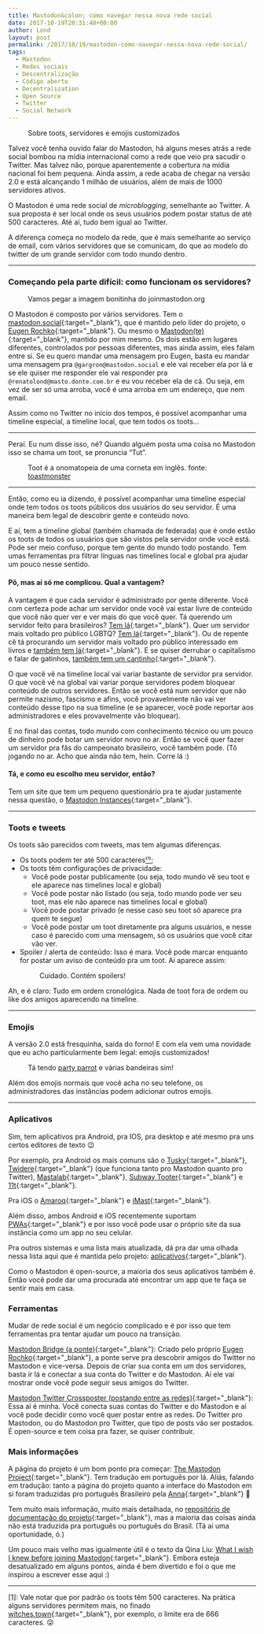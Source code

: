 ```yaml
---
title: Mastodon&colon; como navegar nessa nova rede social
date: 2017-10-19T20:31:48+00:00
author: Lond
layout: post
permalink: /2017/10/19/mastodon-como-navegar-nessa-nova-rede-social/
tags:
  - Mastodon
  - Redes sociais
  - Descentralização
  - Código aberto
  - Decentralization
  - Open Source
  - Twitter
  - Social Network
---
```

<figure><img alt="" src="/assets/2017-10-19-mastodon-main.png" /><figcaption>Sobre toots, servidores e emojis customizados</figcaption></figure>

Talvez você tenha ouvido falar do Mastodon, há alguns meses atrás a rede social bombou na mídia internacional como a rede que veio pra sacudir o Twitter. Mas talvez não, porque aparentemente a cobertura na mídia nacional foi bem pequena. Ainda assim, a rede acaba de chegar na versão 2.0 e está alcançando 1 milhão de usuários, além de mais de 1000 servidores ativos.

O Mastodon é uma rede social de *microblogging*, semelhante ao Twitter. A sua proposta é ser local onde os seus usuários podem postar status de até 500 caracteres. Até aí, tudo bem igual ao Twitter.

A diferença começa no modelo da rede, que é mais semelhante ao serviço de email, com vários servidores que se comunicam, do que ao modelo do twitter de um grande servidor com todo mundo dentro.

---

### Começando pela parte difícil: como funcionam os servidores?

<figure><img alt="" src="/assets/2017-10-19-mastodon-elephants.png" /><figcaption>Vamos pegar a imagem bonitinha do joinmastodon.org</figcaption></figure>

O Mastodon é composto por vários servidores. Tem o [mastodon.social](https://mastodon.social){:target="_blank"}, que é mantido pelo líder do projeto, o [Eugen Rochko](https://mastodon.social/@gargron){:target="_blank"}. Ou mesmo o [Mastodon(te)](https://masto.donte.com.br){:target="_blank"}, mantido por mim mesmo. Os dois estão em lugares diferentes, controlados por pessoas diferentes, mas ainda assim, eles falam entre si. Se eu quero mandar uma mensagem pro Eugen, basta eu mandar uma mensagem pra `@gargron@mastodon.social` e ele vai receber ela por lá e se ele quiser me responder ele vai responder pra `@renatolond@masto.donte.com.br` e eu vou receber ela de cá. Ou seja, em vez de ser só uma arroba, você é uma arroba em um endereço, que nem email.

Assim como no Twitter no início dos tempos, é possível acompanhar uma timeline especial, a timeline local, que tem todos os toots…

---

Peraí. Eu num disse isso, né? Quando alguém posta uma coisa no Mastodon isso se chama um toot, se pronuncia “Tut”.

<figure><img alt="" src="/assets/2017-10-19-mastodon-toot.jpeg" /><figcaption>Toot é a onomatopeia de uma corneta em inglês. fonte: <a href="https://www.toastmonster.com/2015/01/new-year-toot-toot/">toastmonster</a></figcaption></figure>

---

Então, como eu ia dizendo, é possível acompanhar uma timeline especial onde tem todos os toots públicos dos usuários do seu servidor. É uma maneira bem legal de descobrir gente e conteúdo novo.

E aí, tem a timeline global (também chamada de federada) que é onde estão os toots de todos os usuários que são vistos pela servidor onde você está. Pode ser meio confuso, porque tem gente do mundo todo postando. Tem umas ferramentas pra filtrar línguas nas timelines local e global pra ajudar um pouco nesse sentido.

#### Pô, mas aí só me complicou. Qual a vantagem?

A vantagem é que cada servidor é administrado por gente diferente. Você com certeza pode achar um servidor onde você vai estar livre de conteúdo que você não quer ver e ver mais do que você quer. Tá querendo um servidor feito para brasileiros? [Tem lá](https://masto.donte.com.br){:target="_blank"}. Quer um servidor mais voltado pro público LGBTQ? [Tem lá](https://lgbt.io){:target="_blank"}. Ou de repente cê tá procurando um servidor mais voltado pro público interessado em livros e [também tem lá](https://bookwitty.social){:target="_blank"}. E se quiser derrubar o capitalismo e falar de gatinhos, [também tem um cantinho](https://anticapitalist.party){:target="_blank"}.

O que você vê na timeline local vai variar bastante de servidor pra servidor. O que você vê na global vai variar porque servidores podem bloquear conteúdo de outros servidores. Então se você está num servidor que não permite nazismo, fascismo e afins, você provavelmente não vai ver conteúdo desse tipo na sua timeline (e se aparecer, você pode reportar aos administradores e eles provavelmente vão bloquear).

E no final das contas, todo mundo com conhecimento técnico ou um pouco de dinheiro pode botar um servidor novo no ar. Então se você quer fazer um servidor pra fãs do campeonato brasileiro, você também pode. (Tô jogando no ar. Acho que ainda não tem, hein. Corre lá :)

#### Tá, e como eu escolho meu servidor, então?

Tem um site que tem um pequeno questionário pra te ajudar justamente nessa questão, o [Mastodon Instances](https://instances.social/){:target="_blank"}.

---

### Toots e tweets

Os toots são parecidos com tweets, mas tem algumas diferenças.

* Os toots podem ter até 500 caracteres[⁽¹⁾](#500-chars);
* Os toots têm configurações de privacidade:
  * Você pode postar publicamente (ou seja, todo mundo vê seu toot e ele aparece nas timelines local e global)
  * Você pode postar não listado (ou seja, todo mundo pode ver seu toot, mas ele não aparece nas timelines local e global)
  * Você pode postar privado (e nesse caso seu toot só aparece pra quem te segue)
  * Você pode postar um toot diretamente pra alguns usuários, e nesse caso é parecido com uma mensagem, só os usuários que você citar vão ver.
* Spoiler / alerta de conteúdo: Isso é mara. Você pode marcar enquanto for postar um aviso de conteúdo pra um toot. Aí aparece assim:
  <figure><img alt="" src="/assets/2017-10-19-mastodon-spoiler.png" /><figcaption>Cuidado. Contém spoilers!</figcaption></figure>

Ah, e é claro: Tudo em ordem cronológica. Nada de toot fora de ordem ou like dos amigos aparecendo na timeline.

---

### Emojis

A versão 2.0 está fresquinha, saída do forno! E com ela vem uma novidade que eu acho particularmente bem legal: emojis customizados!

<figure><img alt="" src="/assets/2017-10-19-mastodon-emoji.png" /><figcaption>Tá tendo <a href="http://cultofthepartyparrot.com/">party parrot</a> e várias bandeiras sim!</figcaption></figure>

Além dos emojis normais que você acha no seu telefone, os administradores das instâncias podem adicionar outros emojis.

---

### Aplicativos

Sim, tem aplicativos pra Android, pra IOS, pra desktop e até mesmo pra uns certos editores de texto 😉

Por exemplo, pra Android os mais comuns são o [Tusky](https://tuskyapp.github.io/){:target="_blank"}, [Twidere](https://github.com/TwidereProject/Twidere-Android){:target="_blank"} (que funciona tanto pro Mastodon quanto pro Twitter), [Mastalab](https://github.com/stom79/mastalab){:target="_blank"}, [Subway Tooter](https://play.google.com/store/apps/details?id=jp.juggler.subwaytooter){:target="_blank"} e [11t](https://github.com/jeroensmeets/mastodon-app){:target="_blank"}.

Pra iOS o [Amaroq](https://itunes.apple.com/us/app/amaroq-for-mastodon/id1214116200){:target="_blank"} e [iMast](https://itunes.apple.com/jp/app/imast/id1229461703){:target="_blank"}.

Além disso, ambos Android e iOS recentemente suportam [PWAs](https://pt.wikipedia.org/wiki/Progressive_Web_App){:target="_blank"} e por isso você pode usar o próprio site da sua instância como um app no seu celular.

Pra outros sistemas e uma lista mais atualizada, dá pra dar uma olhada nessa lista aqui que é mantida pelo projeto: [aplicativos](https://github.com/masto-donte-com-br/documentation/blob/master/Using-Mastodon/Apps.md){:target="_blank"}.

Como o Mastodon é open-source, a maioria dos seus aplicativos também é. Então você pode dar uma procurada até encontrar um app que te faça se sentir mais em casa.

<h3>Ferramentas</h3>

Mudar de rede social é um negócio complicado e é por isso que tem ferramentas pra tentar ajudar um pouco na transição.

[Mastodon Bridge (a ponte)](http://bridge.mastodon.social){:target="_blank"}: Criado pelo próprio [Eugen Rochko](https://mastodon.social/@gargron){:target="_blank"}, a ponte serve pra descobrir amigos do Twitter no Mastodon e vice-versa. Depois de criar sua conta em um dos servidores, basta ir lá e conectar a sua conta do Twitter e do Mastodon. Aí ele vai mostrar onde você pode seguir seus amigos do Twitter.

[Mastodon Twitter Crossposter (postando entre as redes)](http://crossposter.masto.donte.com.br){:target="_blank"}: Essa aí é minha. Você conecta suas contas do Twitter e do Mastodon e aí você pode decidir como você quer postar entre as redes. Do Twitter pro Mastodon, ou do Mastodon pro Twitter, que tipo de posts vão ser postados. É open-source e tem coisa pra fazer, se quiser contribuir.

### Mais informações

A página do projeto é um bom ponto pra começar: [The Mastodon Project](http://joinmastodon.org){:target="_blank"}. Tem tradução em português por lá. Aliás, falando em tradução: tanto a página do projeto quanto a interface do Mastodon em si foram traduzidas pro português Brasileiro pela [Anna](https://anna.flourishing.stream){:target="_blank"} 🎉

Tem muito mais informação, muito mais detalhada, no [repositório de documentação do projeto](https://github.com/tootsuite/documentation){:target="_blank"}, mas a maioria das coisas ainda não está traduzida pra português ou português do Brasil. (Tá aí uma oportunidade, ó.)

Um pouco mais velho mas igualmente útil é o texto da Qina Liu: [What I wish I knew before joining Mastodon](https://hackernoon.com/what-i-wish-i-knew-before-joining-mastodon-7a17e7f12a2b){:target="_blank"}. Embora esteja desatualizado em alguns pontos, ainda é bem divertido e foi o que me inspirou a escrever esse aqui :)

---

<a name='500-chars'></a>[1]: Vale notar que por padrão os toots têm 500 caracteres. Na prática alguns servidores permitem mais, no finado [witches.town](https://witches.town){:target="_blank"}, por exemplo, o limite era de 666 caracteres. 😜
